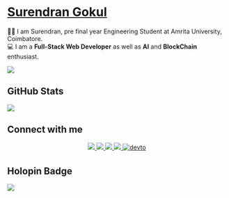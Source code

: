 # [Surendran Gokul](https://github.com/coderSuren)
👨‍🎓 I am Surendran, pre final year Engineering Student at Amrita University, Coimbatore. <br />
💻 I am a **Full-Stack Web Developer** as well as **AI** and **BlockChain** enthusiast.<br />

![](https://komarev.com/ghpvc/?username=coderSuren&style=for-the-badge)

## GitHub Stats <br />
<img src="https://github-readme-stats.vercel.app/api?username=coderSuren&&include_all_commits=true&show_icons=true&theme=blueberry" />


## Connect with me  
<div align="center">
<a href="https://www.linkedin.com/in/surendrangn" target="_blank">
 <img src=https://img.shields.io/badge/LinkedIn-0077B5?style=for-the-badge&logo=linkedin&logoColor=white />
</a>

<a href="https://twitter.com/Surendrangn" target="_blank">
 <img src=https://img.shields.io/badge/Twitter-100000?style=for-the-badge&logo=twitter&logoColor=white />
</a>
 
<a href="https://discordapp.com/users/Surendran#6910" target="_blank">
 <img src=https://img.shields.io/badge/Discord-0077B5?style=for-the-badge&logo=discord&logoColor=white />
</a> 

<a href="https://www.codechef.com/users/codersuren" target="_blank">
 <img src=https://img.shields.io/badge/-CodeChef-100000?style=for-the-badge&logo=CodeChef&logoColor=white />
</a>
<!--
 <a href="https://codeforces.com/profile/coderSuren" target="_blank">
 <img src=https://img.shields.io/badge/Codeforces-0077B5?style=for-the-badge&logo=Codeforces&logoColor=white />
</a>
-->
<a href="https://leetcode.com/coderSuren/" target="_blank">
 <img src=https://img.shields.io/badge/LeetCode-%2308090A.svg?&style=for-the-badge&logo=leetcode&logoColor=white alt=devto style="margin-bottom: 5px;" />
</a> 


</div>

## Holopin Badge
<div>
 <img src = "https://holopin.io/api/user/board?user=surendran" />
</div>


